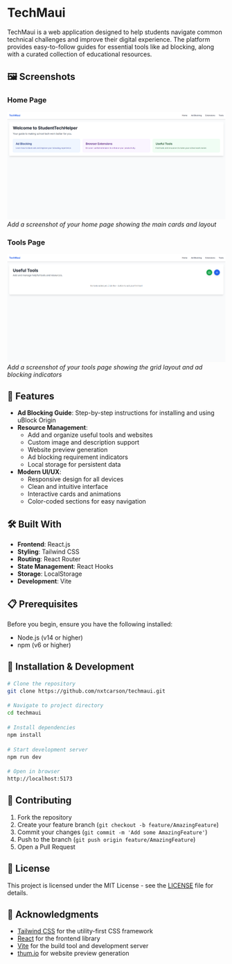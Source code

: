 # TechMaui

TechMaui is a web application designed to help students navigate common technical challenges and improve their digital experience. The platform provides easy-to-follow guides for essential tools like ad blocking, along with a curated collection of educational resources.

## 🖼️ Screenshots

### Home Page
![Home Page](docs/images/home.png)
*Add a screenshot of your home page showing the main cards and layout*

### Tools Page
![Tools Page](docs/images/tools.png)
*Add a screenshot of your tools page showing the grid layout and ad blocking indicators*

## 🚀 Features

- **Ad Blocking Guide**: Step-by-step instructions for installing and using uBlock Origin
- **Resource Management**:
  - Add and organize useful tools and websites
  - Custom image and description support
  - Website preview generation
  - Ad blocking requirement indicators
  - Local storage for persistent data
- **Modern UI/UX**:
  - Responsive design for all devices
  - Clean and intuitive interface
  - Interactive cards and animations
  - Color-coded sections for easy navigation

## 🛠️ Built With

- **Frontend**: React.js
- **Styling**: Tailwind CSS
- **Routing**: React Router
- **State Management**: React Hooks
- **Storage**: LocalStorage
- **Development**: Vite

## 📋 Prerequisites

Before you begin, ensure you have the following installed:
- Node.js (v14 or higher)
- npm (v6 or higher)

## 🔧 Installation & Development

```bash
# Clone the repository
git clone https://github.com/nxtcarson/techmaui.git

# Navigate to project directory
cd techmaui

# Install dependencies
npm install

# Start development server
npm run dev

# Open in browser
http://localhost:5173
```

## 🤝 Contributing

1. Fork the repository
2. Create your feature branch (`git checkout -b feature/AmazingFeature`)
3. Commit your changes (`git commit -m 'Add some AmazingFeature'`)
4. Push to the branch (`git push origin feature/AmazingFeature`)
5. Open a Pull Request

## 📝 License

This project is licensed under the MIT License - see the [LICENSE](LICENSE) file for details.

## 🙏 Acknowledgments

- [Tailwind CSS](https://tailwindcss.com/) for the utility-first CSS framework
- [React](https://reactjs.org/) for the frontend library
- [Vite](https://vitejs.dev/) for the build tool and development server
- [thum.io](https://www.thum.io/) for website preview generation 
